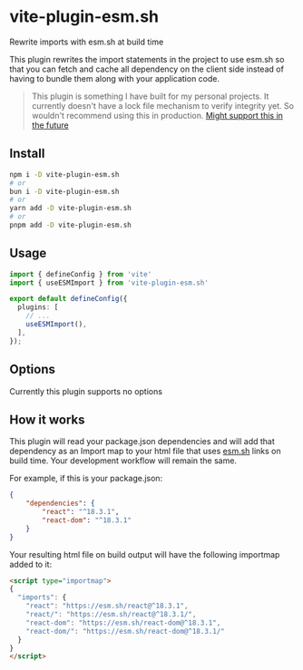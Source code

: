 # vite-plugin-esm.sh
Rewrite imports with esm.sh at build time

This plugin rewrites the import statements in the project to use esm.sh so that you can fetch and cache all dependency on the client side instead of having to bundle them along with your application code.

> This plugin is something I have built for my personal projects. It currently doesn't have a lock file mechanism to verify integrity yet. So wouldn't recommend using this in production. [Might support this in the future](https://bsky.app/profile/jex.me/post/3la2jeo6bvl2l)

## Install
```sh
npm i -D vite-plugin-esm.sh
# or
bun i -D vite-plugin-esm.sh
# or
yarn add -D vite-plugin-esm.sh
# or
pnpm add -D vite-plugin-esm.sh
```

## Usage

```ts
import { defineConfig } from 'vite'
import { useESMImport } from 'vite-plugin-esm.sh'

export default defineConfig({
  plugins: [
    // ...
    useESMImport(),
  ],
});
```

## Options

Currently this plugin supports no options

## How it works

This plugin will read your package.json dependencies and will add that dependency as an Import map to your html file that uses [esm.sh](https://esm.sh/) links on build time. Your development workflow will remain the same.

For example, if this is your package.json:
```json
{
    "dependencies": {
        "react": "^18.3.1",
        "react-dom": "^18.3.1"
    }
}
```

Your resulting html file on build output will have the following importmap added to it:

```html
<script type="importmap">
{
  "imports": {
    "react": "https://esm.sh/react@^18.3.1",
    "react/": "https://esm.sh/react@^18.3.1/",
    "react-dom": "https://esm.sh/react-dom@^18.3.1",
    "react-dom/": "https://esm.sh/react-dom@^18.3.1/"
  }
}
</script>
```